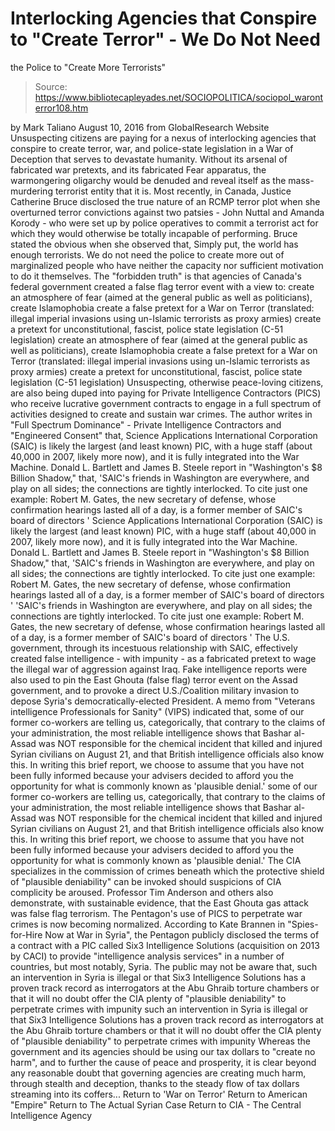 # Interlocking Agencies that Conspire to "Create Terror" - We Do Not Need 
the Police to "Create More Terrorists"

> Source: https://www.bibliotecapleyades.net/SOCIOPOLITICA/sociopol_waronterror108.htm

by Mark Taliano August 10, 2016 from GlobalResearch Website
Unsuspecting citizens
are paying for a nexus of interlocking agencies
that conspire to create terror, war, and police-state legislation
in a War of Deception that serves to devastate humanity.
Without its arsenal of fabricated war pretexts,
and its fabricated Fear apparatus,
the warmongering oligarchy
would be denuded and reveal itself
as the mass-murdering terrorist entity that it is.
Most recently, in Canada, Justice Catherine Bruce disclosed the true nature of an RCMP terror plot when she overturned terror convictions against two patsies - John Nuttal and Amanda Korody - who were set up by police operatives to commit a terrorist act for which they would otherwise be totally incapable of performing.
Bruce stated the obvious when she observed that,
Simply put, the world has enough terrorists. We do not need the police to create more out of marginalized people who have neither the capacity nor sufficient motivation to do it themselves.
The "forbidden truth" is that agencies of Canada's federal government created a false flag terror event with a view to:
create an atmosphere of fear (aimed at the general public as well as politicians), create Islamophobia create a false pretext for a War on Terror (translated: illegal imperial invasions using un-Islamic terrorists as proxy armies) create a pretext for unconstitutional, fascist, police state legislation (C-51 legislation)
create an atmosphere of fear (aimed at the general public as well as politicians),
create Islamophobia
create a false pretext for a War on Terror (translated: illegal imperial invasions using un-Islamic terrorists as proxy armies)
create a pretext for unconstitutional, fascist, police state legislation (C-51 legislation)
Unsuspecting, otherwise peace-loving citizens, are also being duped into paying for Private Intelligence Contractors (PICS) who receive lucrative government contracts to engage in a full spectrum of activities designed to create and sustain war crimes.
The author writes in "Full Spectrum Dominance" - Private Intelligence Contractors and "Engineered Consent" that,
Science Applications International Corporation (SAIC) is likely the largest (and least known) PIC, with a huge staff (about 40,000 in 2007, likely more now), and it is fully integrated into the War Machine. Donald L. Bartlett and James B. Steele report in "Washington's $8 Billion Shadow," that, 'SAIC's friends in Washington are everywhere, and play on all sides; the connections are tightly interlocked. To cite just one example: Robert M. Gates, the new secretary of defense, whose confirmation hearings lasted all of a day, is a former member of SAIC's board of directors '
Science Applications International Corporation (SAIC) is likely the largest (and least known) PIC, with a huge staff (about 40,000 in 2007, likely more now), and it is fully integrated into the War Machine.
Donald L. Bartlett and James B. Steele report in "Washington's $8 Billion Shadow," that,
'SAIC's friends in Washington are everywhere, and play on all sides; the connections are tightly interlocked. To cite just one example: Robert M. Gates, the new secretary of defense, whose confirmation hearings lasted all of a day, is a former member of SAIC's board of directors '
'SAIC's friends in Washington are everywhere, and play on all sides; the connections are tightly interlocked.
To cite just one example: Robert M. Gates, the new secretary of defense, whose confirmation hearings lasted all of a day, is a former member of SAIC's board of directors '
The U.S. government, through its incestuous relationship with SAIC, effectively created false intelligence - with impunity - as a fabricated pretext to wage the illegal war of aggression against Iraq.
Fake intelligence reports were also used to pin the East Ghouta (false flag) terror event on the Assad government, and to provoke a direct U.S./Coalition military invasion to depose Syria's democratically-elected President.
A memo from "Veterans intelligence Professionals for Sanity" (VIPS) indicated that,
some of our former co-workers are telling us, categorically, that contrary to the claims of your administration, the most reliable intelligence shows that Bashar al-Assad was NOT responsible for the chemical incident that killed and injured Syrian civilians on August 21, and that British intelligence officials also know this. In writing this brief report, we choose to assume that you have not been fully informed because your advisers decided to afford you the opportunity for what is commonly known as 'plausible denial.'
some of our former co-workers are telling us, categorically, that contrary to the claims of your administration, the most reliable intelligence shows that Bashar al-Assad was NOT responsible for the chemical incident that killed and injured Syrian civilians on August 21, and that British intelligence officials also know this.
In writing this brief report, we choose to assume that you have not been fully informed because your advisers decided to afford you the opportunity for what is commonly known as 'plausible denial.'
The CIA specializes in the commission of crimes beneath which the protective shield of "plausible deniability" can be invoked should suspicions of CIA complicity be aroused.
Professor Tim Anderson and others also demonstrate, with sustainable evidence, that the East Ghouta gas attack was false flag terrorism.
The Pentagon's use of PICS to perpetrate war crimes is now becoming normalized.
According to Kate Brannen in "Spies-for-Hire Now at War in Syria", the Pentagon publicly disclosed the terms of a contract with a PIC called Six3 Intelligence Solutions (acquisition on 2013 by CACI) to provide "intelligence analysis services" in a number of countries, but most notably, Syria.
The public may not be aware that,
such an intervention in Syria is illegal or that Six3 Intelligence Solutions has a proven track record as interrogators at the Abu Ghraib torture chambers or that it will no doubt offer the CIA plenty of "plausible deniability" to perpetrate crimes with impunity
such an intervention in Syria is illegal
or that Six3 Intelligence Solutions has a proven track record as interrogators at the Abu Ghraib torture chambers
or that it will no doubt offer the CIA plenty of "plausible deniability" to perpetrate crimes with impunity
Whereas the government and its agencies should be using our tax dollars to "create no harm", and to further the cause of peace and prosperity, it is clear beyond any reasonable doubt that governing agencies are creating much harm, through stealth and deception, thanks to the steady flow of tax dollars streaming into its coffers...
Return to 'War on Terror'
Return to American "Empire"
Return to The Actual Syrian Case
Return to CIA - The Central Intelligence Agency
